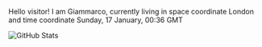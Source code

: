 Hello visitor! I am Giammarco, currently living in space coordinate London and time coordinate Sunday, 17 January, 00:36 GMT

![GitHub Stats](https://github-readme-stats.vercel.app/api?username=grcasanova)
